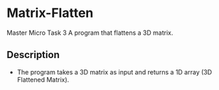 # Matrix-Flatten
Master Micro Task 3 A program that flattens a 3D matrix.

## Description
- The program takes a 3D matrix as input and returns a 1D array (3D Flattened Matrix).
